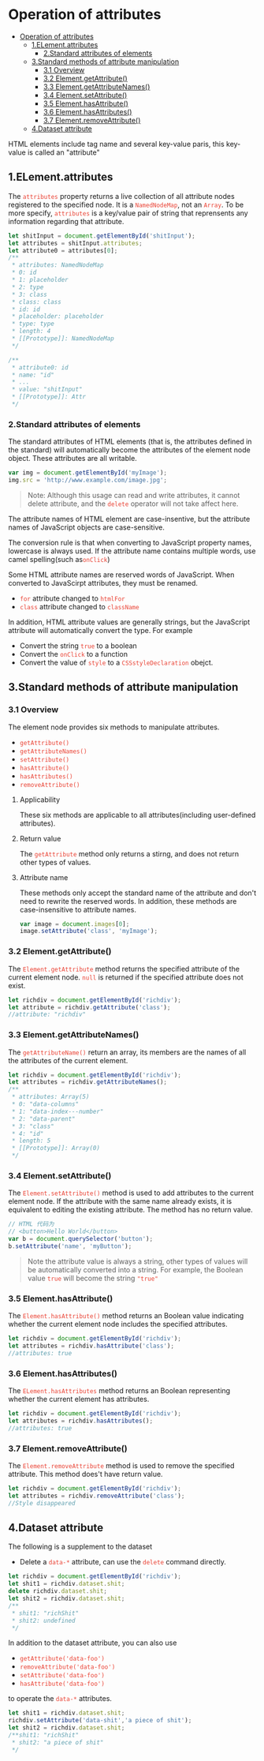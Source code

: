 # Operation of attributes

- [Operation of attributes](#operation-of-attributes)
  - [1.ELement.attributes](#1elementattributes)
    - [2.Standard attributes of elements](#2standard-attributes-of-elements)
  - [3.Standard methods of attribute manipulation](#3standard-methods-of-attribute-manipulation)
    - [3.1 Overview](#31-overview)
    - [3.2 Element.getAttribute()](#32-elementgetattribute)
    - [3.3 Element.getAttributeNames()](#33-elementgetattributenames)
    - [3.4 Element.setAttribute()](#34-elementsetattribute)
    - [3.5 Element.hasAttribute()](#35-elementhasattribute)
    - [3.6 Element.hasAttributes()](#36-elementhasattributes)
    - [3.7 Element.removeAttribute()](#37-elementremoveattribute)
  - [4.Dataset attribute](#4dataset-attribute)

HTML elements include tag name and several key-value paris, this key-value is called an "attribute"

## 1.ELement.attributes

The <code style="color:#ea4335">attributes</code> property returns a live collection of all attribute nodes registered to the specified node. It is a <code style="color:#ea4335">NamedNodeMap</code>, not an <code style="color:#ea4335">Array</code>. To be more specify, <code style="color:#ea4335">attributes</code> is a key/value pair of string that reprensents any information regarding that attribute.

```js
let shitInput = document.getElementById('shitInput');
let attributes = shitInput.attributes;
let attribute0 = attributes[0];
/**
 * attributes: NamedNodeMap
 * 0: id
 * 1: placeholder
 * 2: type
 * 3: class
 * class: class
 * id: id
 * placeholder: placeholder
 * type: type
 * length: 4
 * [[Prototype]]: NamedNodeMap
 */

/**
 * attribute0: id
 * name: "id"
 * ...
 * value: "shitInput"
 * [[Prototype]]: Attr
 */
```

### 2.Standard attributes of elements

The standard attributes of HTML elements (that is, the attributes defined in the standard) will automatically become the attributes of the element node object. These attributes are all writable.

```js
var img = document.getElementById('myImage');
img.src = 'http://www.example.com/image.jpg';
```

> Note: Although this usage can read and write attributes, it cannot delete attribute, and the <code style="color:#ea4335">delete</code> operator will not take affect here.

The attribute names of HTML element are case-insentive, but the attribute names of JavaScript objects are case-sensitive.

The conversion rule is that when converting to JavaScript property names, lowercase is always used. If the attribute name contains multiple words, use camel spelling(such as<code style="color:#ea4335">onClick</code>)

Some HTML attribute names are reserved words of JavaScript. When converted to JavaScirpt attributes, they must be renamed.

- <code style="color:#ea4335">for</code> attribute changed to <code style="color:#ea4335">htmlFor</code>
- <code style="color:#ea4335">class</code> attribute changed to <code style="color:#ea4335">className</code>

In addition, HTML attribute values are generally strings, but the JavaScript attribute will automatically convert the type. For example

- Convert the string <code style="color:#ea4335">true</code> to a boolean
- Convert the <code style="color:#ea4335">onClick</code> to a function
- Convert the value of <code style="color:#ea4335">style</code> to a <code style="color:#ea4335">CSSstyleDeclaration</code> obejct.

## 3.Standard methods of attribute manipulation

### 3.1 Overview

The element node provides six methods to manipulate attributes.

- <code style="color:#ea4335">getAttribute()</code>
- <code style="color:#ea4335">getAttributeNames()</code>
- <code style="color:#ea4335">setAttribute()</code>
- <code style="color:#ea4335">hasAttribute()</code>
- <code style="color:#ea4335">hasAttributes()</code>
- <code style="color:#ea4335">removeAttribute()</code>

1. Applicability

    These six methods are applicable to all attributes(including user-defined attributes).

2. Return value

    The <code style="color:#ea4335">getAttribute</code> method only returns a stirng, and does not return other types of values.

3. Attribute name

    These methods only accept the standard name of the attribute and don't need to rewrite the reserved words. In addition, these methods are case-insensitive to attribute names.

    ```js
    var image = document.images[0];
    image.setAttribute('class', 'myImage');
    ```

### 3.2 Element.getAttribute()

The <code style="color:#ea4335">Element.getAttribute</code> method returns the specified attribute of the current element node. <code style="color:#ea4335">null</code> is returned if the specified attribute does not exist.

```js
let richdiv = document.getElementById('richdiv');
let attribute = richdiv.getAttribute('class');
//attribute: "richdiv"
```

### 3.3 Element.getAttributeNames()

The <code style="color:#ea4335">getAttributeName()</code> return an array, its members are the names of all the attributes of the current element.

```js
let richdiv = document.getElementById('richdiv');
let attributes = richdiv.getAttributeNames();
/**
 * attributes: Array(5)
 * 0: "data-columns"
 * 1: "data-index---number"
 * 2: "data-parent"
 * 3: "class"
 * 4: "id"
 * length: 5
 * [[Prototype]]: Array(0)
 */
```

### 3.4 Element.setAttribute()

The <code style="color:#ea4335">Element.setAttribute()</code> method is used to add attributes to the current element node. If the attribute with the same name already exists, it is equivalent to editing the existing attribute. The method has no return value.

```js
// HTML 代码为
// <button>Hello World</button>
var b = document.querySelector('button');
b.setAttribute('name', 'myButton');
```

> Note the attribute value is always a string, other types of values will be automatically converted into a string. For example, the Boolean value <code style="color:#ea4335">true</code> will become the string <code style="color:#ea4335">"true"</code>

### 3.5 Element.hasAttribute()

The <code style="color:#ea4335">Element.hasAttribute()</code> method returns an Boolean value indicating whether the current element node includes the specified attributes.

```js
let richdiv = document.getElementById('richdiv');
let attributes = richdiv.hasAttribute('class');
//attributes: true
```

### 3.6 Element.hasAttributes()

The <code style="color:#ea4335">ELement.hasAttributes</code> method returns an Boolean representing whether the current element has attributes.

```js
let richdiv = document.getElementById('richdiv');
let attributes = richdiv.hasAttributes();
//attributes: true
```

### 3.7 Element.removeAttribute()

The <code style="color:#ea4335">Element.removeAttribute</code> method is used to remove the specified attribute. This method does't have return value.

```js
let richdiv = document.getElementById('richdiv');
let attributes = richdiv.removeAttribute('class');
//Style disappeared
```

## 4.Dataset attribute

The following is a supplement to the dataset

- Delete a <code style="color:#ea4335">data-*</code> attribute, can use the <code style="color:#ea4335">delete</code> command directly.

```js
let richdiv = document.getElementById('richdiv');
let shit1 = richdiv.dataset.shit;
delete richdiv.dataset.shit;
let shit2 = richdiv.dataset.shit;
/**
 * shit1: "richShit"
 * shit2: undefined
 */
```

In addition to the dataset attribute, you can also use

- <code style="color:#ea4335">getAttribute('data-foo')</code>
- <code style="color:#ea4335">removeAttribute('data-foo')</code>
- <code style="color:#ea4335">setAttribute('data-foo')</code>
- <code style="color:#ea4335">hasAttribute('data-foo')</code>

to operate the <code style="color:#ea4335">data-*</code> attributes.

```js
let shit1 = richdiv.dataset.shit;
richdiv.setAttribute('data-shit','a piece of shit');    
let shit2 = richdiv.dataset.shit;
/**shit1: "richShit"
 * shit2: "a piece of shit"
 */
```
